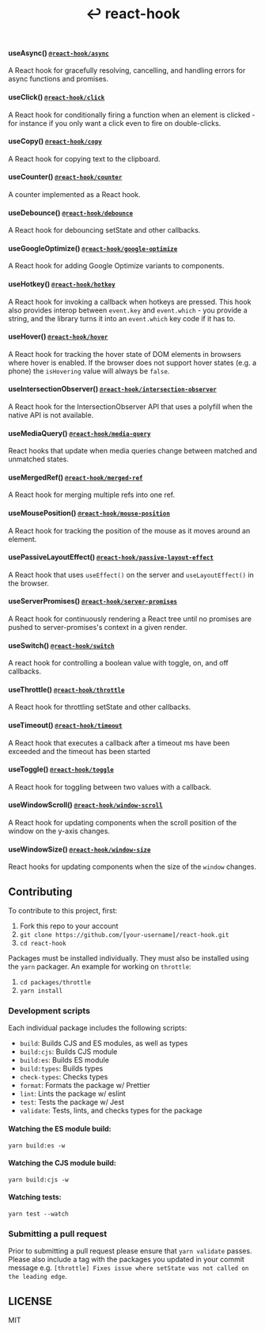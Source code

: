 <div align="center">
  <h1 align="center">
    ↩ react-hook
    <br>
    <br>
  </h1>
</div>

#### useAsync() [`@react-hook/async`](packages/async)

A React hook for gracefully resolving, cancelling, and handling errors for async functions
and promises.

#### useClick() [`@react-hook/click`](packages/click)

A React hook for conditionally firing a function when an element is
clicked - for instance if you only want a click even to fire on
double-clicks.

#### useCopy() [`@react-hook/copy`](packages/copy)

A React hook for copying text to the clipboard.

#### useCounter() [`@react-hook/counter`](packages/counter)

A counter implemented as a React hook.

#### useDebounce() [`@react-hook/debounce`](packages/debounce)

A React hook for debouncing setState and other callbacks.

#### useGoogleOptimize() [`@react-hook/google-optimize`](packages/google-optimize)

A React hook for adding Google Optimize variants to components.

#### useHotkey() [`@react-hook/hotkey`](packages/hotkey)

A React hook for invoking a callback when hotkeys are pressed. This hook also
provides interop between `event.key` and `event.which` - you provide a string, and
the library turns it into an `event.which` key code if it has to.

#### useHover() [`@react-hook/hover`](packages/hover)

A React hook for tracking the hover state of DOM elements in browsers
where hover is enabled. If the browser does not support hover states
(e.g. a phone) the `isHovering` value will always be `false`.

#### useIntersectionObserver() [`@react-hook/intersection-observer`](packages/intersection-observer)

A React hook for the IntersectionObserver API that uses a polyfill when the native API is not available.

#### useMediaQuery() [`@react-hook/media-query`](packages/media-query)

React hooks that update when media queries change between matched and unmatched states.

#### useMergedRef() [`@react-hook/merged-ref`](packages/merged-ref)

A React hook for merging multiple refs into one ref.

#### useMousePosition() [`@react-hook/mouse-position`](packages/mouse-position)

A React hook for tracking the position of the mouse as it moves around
an element.

#### usePassiveLayoutEffect() [`@react-hook/passive-layout-effect`](packages/passive-layout-effect)

A React hook that uses `useEffect()` on the server and `useLayoutEffect()` in the browser.

#### useServerPromises() [`@react-hook/server-promises`](packages/server-promises)

A React hook for continuously rendering a React tree until no promises are pushed to server-promises's
context in a given render.

#### useSwitch() [`@react-hook/switch`](packages/switch)

A react hook for controlling a boolean value with toggle, on, and off callbacks.

#### useThrottle() [`@react-hook/throttle`](packages/throttle)

A React hook for throttling setState and other callbacks.

#### useTimeout() [`@react-hook/timeout`](packages/timeout)

A React hook that executes a callback after a timeout ms have been exceeded and the timeout has been started

#### useToggle() [`@react-hook/toggle`](packages/toggle)

A React hook for toggling between two values with a callback.

#### useWindowScroll() [`@react-hook/window-scroll`](packages/window-scroll)

A React hook for updating components when the scroll position of the window
on the y-axis changes.

#### useWindowSize() [`@react-hook/window-size`](packages/window-size)

React hooks for updating components when the size of the `window`
changes.

## Contributing

To contribute to this project, first:

1. Fork this repo to your account
2. `git clone https://github.com/[your-username]/react-hook.git`
3. `cd react-hook`

Packages must be installed individually. They must also be installed using the `yarn` packager. An example for working on `throttle`:

1. `cd packages/throttle`
2. `yarn install`

### Development scripts

Each individual package includes the following scripts:

- `build`: Builds CJS and ES modules, as well as types
- `build:cjs`: Builds CJS module
- `build:es`: Builds ES module
- `build:types`: Builds types
- `check-types`: Checks types
- `format`: Formats the package w/ Prettier
- `lint`: Lints the package w/ eslint
- `test`: Tests the package w/ Jest
- `validate`: Tests, lints, and checks types for the package

#### Watching the ES module build:

`yarn build:es -w`

#### Watching the CJS module build:

`yarn build:cjs -w`

#### Watching tests:

`yarn test --watch`

### Submitting a pull request

Prior to submitting a pull request please ensure that `yarn validate` passes. Please also include a tag with the packages you updated in your commit message e.g. `[throttle] Fixes issue where setState was not called on the leading edge`.

## LICENSE

MIT
